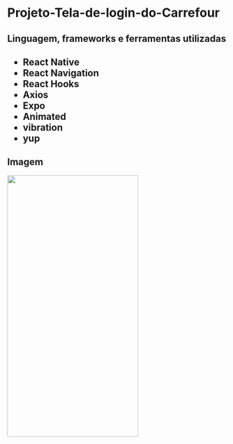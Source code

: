 # Projeto-Tela-de-login-do-Carrefour

<h2>Linguagem, frameworks e ferramentas utilizadas<h2/>

- React Native
- React Navigation
- React Hooks
- Axios
- Expo
- Animated
- vibration
- yup
 <h2>Imagem</h2>
 <div>
 <img width=300 , height=600 src="https://user-images.githubusercontent.com/63307185/147840467-c64ceee3-eadd-4fde-b986-5a0b0e06340c.png"
> </img>
 </div>



